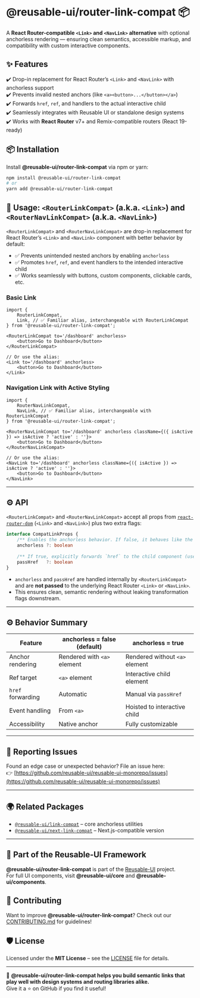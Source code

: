 # @reusable-ui/router-link-compat 📦  

A **React Router-compatible `<Link>` and `<NavLink>` alternative** with optional anchorless rendering — ensuring clean semantics, accessible markup, and compatibility with custom interactive components.

## ✨ Features
✔️ Drop-in replacement for React Router’s `<Link>` and `<NavLink>` with anchorless support  
✔️ Prevents invalid nested anchors (like `<a><button>...</button></a>`)  
✔️ Forwards `href`, `ref`, and handlers to the actual interactive child  
✔️ Seamlessly integrates with Reusable UI or standalone design systems  
✔️ Works with **React Router** v7+ and Remix-compatible routers (React 19-ready)  

## 📦 Installation
Install **@reusable-ui/router-link-compat** via npm or yarn:

```sh
npm install @reusable-ui/router-link-compat
# or
yarn add @reusable-ui/router-link-compat
```

## 🧩 Usage: `<RouterLinkCompat>` (a.k.a. `<Link>`) and `<RouterNavLinkCompat>` (a.k.a. `<NavLink>`)

`<RouterLinkCompat>` and `<RouterNavLinkCompat>` are drop-in replacement for React Router’s `<Link>` and `<NavLink>` component with better behavior by default:

- ✅ Prevents unintended nested anchors by enabling `anchorless`
- ✅ Promotes `href`, `ref`, and event handlers to the intended interactive child
- ✅ Works seamlessly with buttons, custom components, clickable cards, etc.

### Basic Link

```tsx
import {
    RouterLinkCompat,
    Link, // ✅ Familiar alias, interchangeable with RouterLinkCompat
} from '@reusable-ui/router-link-compat';

<RouterLinkCompat to='/dashboard' anchorless>
    <button>Go to Dashboard</button>
</RouterLinkCompat>

// Or use the alias:
<Link to='/dashboard' anchorless>
    <button>Go to Dashboard</button>
</Link>
```

### Navigation Link with Active Styling

```tsx
import {
    RouterNavLinkCompat,
    NavLink, // ✅ Familiar alias, interchangeable with RouterLinkCompat
} from '@reusable-ui/router-link-compat';

<RouterNavLinkCompat to='/dashboard' anchorless className={({ isActive }) => isActive ? 'active' : ''}>
    <button>Go to Dashboard</button>
</RouterNavLinkCompat>

// Or use the alias:
<NavLink to='/dashboard' anchorless className={({ isActive }) => isActive ? 'active' : ''}>
    <button>Go to Dashboard</button>
</NavLink>
```

---

## ⚙ API

`<RouterLinkCompat>` and `<RouterNavLinkCompat>` accept all props from [`react-router-dom`](https://reactrouter.com/en/main/components/link) (`<Link>` and `<NavLink>`) plus two extra flags:

```ts
interface CompatLinkProps {
    /** Enables the anchorless behavior. If false, it behaves like the original React Router `<Link>`. */
    anchorless ?: boolean
    
    /** If true, explicitly forwards `href` to the child component (used in anchorless mode). */
    passHref   ?: boolean
}
```

- `anchorless` and `passHref` are handled internally by `<RouterLinkCompat>` and are **not passed** to the underlying React Router `<Link>` or `<NavLink>`.
- This ensures clean, semantic rendering without leaking transformation flags downstream.

---

## ⚙ Behavior Summary

| Feature                     | anchorless = false (default)  | anchorless = true                  |
|-----------------------------|-------------------------------|------------------------------------|
| Anchor rendering            | Rendered with `<a>` element   | Rendered without `<a>` element     |
| Ref target                  | `<a>` element                 | Interactive child element          |
| `href` forwarding           | Automatic                     | Manual via `passHref`              |
| Event handling              | From `<a>`                    | Hoisted to interactive child       |
| Accessibility               | Native anchor                 | Fully customizable                 |

---

## 🐞 Reporting Issues

Found an edge case or unexpected behavior? File an issue here:  
👉 [https://github.com/reusable-ui/reusable-ui-monorepo/issues](https://github.com/reusable-ui/reusable-ui-monorepo/issues)

---

## 🌍 Related Packages

- [`@reusable-ui/link-compat`](https://www.npmjs.com/package/@reusable-ui/link-compat) – core anchorless utilities  
- [`@reusable-ui/next-link-compat`](https://www.npmjs.com/package/@reusable-ui/next-link-compat) – Next.js-compatible version  

---

## 📖 Part of the Reusable-UI Framework  
**@reusable-ui/router-link-compat** is part of the [Reusable-UI](https://github.com/reusable-ui/reusable-ui-monorepo) project.  
For full UI components, visit **@reusable-ui/core** and **@reusable-ui/components**.

## 🤝 Contributing  
Want to improve **@reusable-ui/router-link-compat**? Check out our [CONTRIBUTING.md](./CONTRIBUTING.md) for guidelines!  

## 🛡️ License  
Licensed under the **MIT License** – see the [LICENSE](./LICENSE) file for details.  

---

🚀 **@reusable-ui/router-link-compat helps you build semantic links that play well with design systems and routing libraries alike.**  
Give it a ⭐ on GitHub if you find it useful!  
